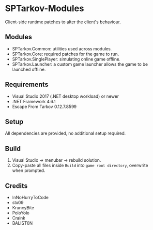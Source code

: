 # SPTarkov-Modules
Client-side runtime patches to alter the client's behaviour.

## Modules
- SPTarkov.Common: utilities used across modules.
- SPTarkov.Core: required patches for the game to run.
- SPTarkov.SinglePlayer: simulating online game offline.
- SPTarkov.Launcher: a custom game launcher allows the game to be launched offline.

## Requirements
- Visual Studio 2017 (.NET desktop workload) or newer
- .NET Framework 4.6.1
- Escape From Tarkov 0.12.7.8599

## Setup
All dependencies are provided, no additional setup required.

## Build
1. Visual Studio -> menubar -> rebuild solution.
2. Copy-paste all files inside `Build` into `game root directory`, overwrite when prompted.

## Credits
- InNoHurryToCode
- stx09
- KruncyBite
- PoloYolo
- Craink
- BALIST0N